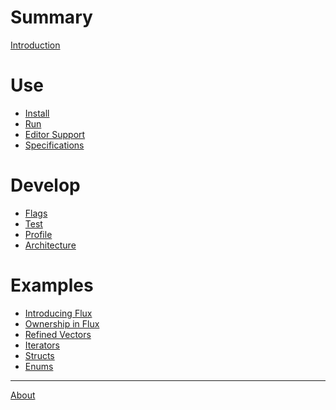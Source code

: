 # Summary

[Introduction](README.md)

# Use

- [Install](use/install.md)
- [Run](use/run.md)
- [Editor Support](use/editors.md)
- [Specifications](use/specs.md)

# Develop

- [Flags](dev/flags.md)
- [Test](dev/test.md)
- [Profile](dev/profile.md)
- [Architecture]()

# Examples 

- [Introducing Flux](blog/01-introducing-flux.md)
- [Ownership in Flux](blog/02-ownership.md)
- [Refined Vectors]()
- [Iterators]()
- [Structs]()
- [Enums]()

-----------

[About](about.md)
